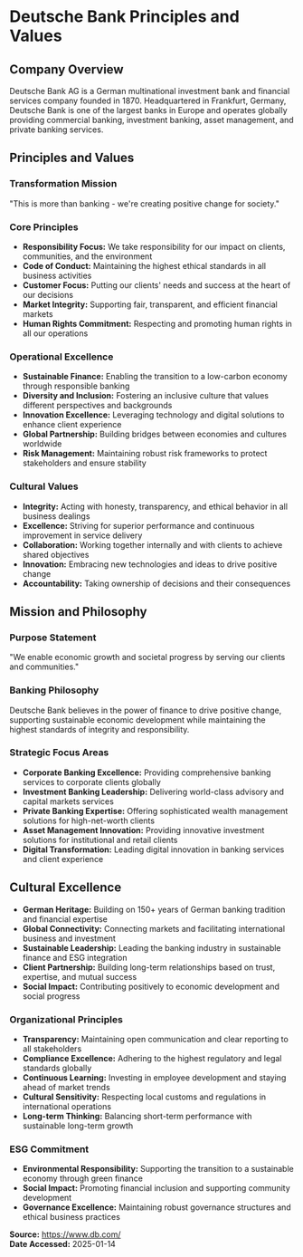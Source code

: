 # Deutsche Bank Principles and Values

## Company Overview
Deutsche Bank AG is a German multinational investment bank and financial services company founded in 1870. Headquartered in Frankfurt, Germany, Deutsche Bank is one of the largest banks in Europe and operates globally providing commercial banking, investment banking, asset management, and private banking services.

## Principles and Values

### Transformation Mission
"This is more than banking - we're creating positive change for society."

### Core Principles
- **Responsibility Focus:** We take responsibility for our impact on clients, communities, and the environment
- **Code of Conduct:** Maintaining the highest ethical standards in all business activities
- **Customer Focus:** Putting our clients' needs and success at the heart of our decisions
- **Market Integrity:** Supporting fair, transparent, and efficient financial markets
- **Human Rights Commitment:** Respecting and promoting human rights in all our operations

### Operational Excellence
- **Sustainable Finance:** Enabling the transition to a low-carbon economy through responsible banking
- **Diversity and Inclusion:** Fostering an inclusive culture that values different perspectives and backgrounds
- **Innovation Excellence:** Leveraging technology and digital solutions to enhance client experience
- **Global Partnership:** Building bridges between economies and cultures worldwide
- **Risk Management:** Maintaining robust risk frameworks to protect stakeholders and ensure stability

### Cultural Values
- **Integrity:** Acting with honesty, transparency, and ethical behavior in all business dealings
- **Excellence:** Striving for superior performance and continuous improvement in service delivery
- **Collaboration:** Working together internally and with clients to achieve shared objectives
- **Innovation:** Embracing new technologies and ideas to drive positive change
- **Accountability:** Taking ownership of decisions and their consequences

## Mission and Philosophy

### Purpose Statement
"We enable economic growth and societal progress by serving our clients and communities."

### Banking Philosophy
Deutsche Bank believes in the power of finance to drive positive change, supporting sustainable economic development while maintaining the highest standards of integrity and responsibility.

### Strategic Focus Areas
- **Corporate Banking Excellence:** Providing comprehensive banking services to corporate clients globally
- **Investment Banking Leadership:** Delivering world-class advisory and capital markets services
- **Private Banking Expertise:** Offering sophisticated wealth management solutions for high-net-worth clients
- **Asset Management Innovation:** Providing innovative investment solutions for institutional and retail clients
- **Digital Transformation:** Leading digital innovation in banking services and client experience

## Cultural Excellence
- **German Heritage:** Building on 150+ years of German banking tradition and financial expertise
- **Global Connectivity:** Connecting markets and facilitating international business and investment
- **Sustainable Leadership:** Leading the banking industry in sustainable finance and ESG integration
- **Client Partnership:** Building long-term relationships based on trust, expertise, and mutual success
- **Social Impact:** Contributing positively to economic development and social progress

### Organizational Principles
- **Transparency:** Maintaining open communication and clear reporting to all stakeholders
- **Compliance Excellence:** Adhering to the highest regulatory and legal standards globally
- **Continuous Learning:** Investing in employee development and staying ahead of market trends
- **Cultural Sensitivity:** Respecting local customs and regulations in international operations
- **Long-term Thinking:** Balancing short-term performance with sustainable long-term growth

### ESG Commitment
- **Environmental Responsibility:** Supporting the transition to a sustainable economy through green finance
- **Social Impact:** Promoting financial inclusion and supporting community development
- **Governance Excellence:** Maintaining robust governance structures and ethical business practices

**Source:** https://www.db.com/  
**Date Accessed:** 2025-01-14